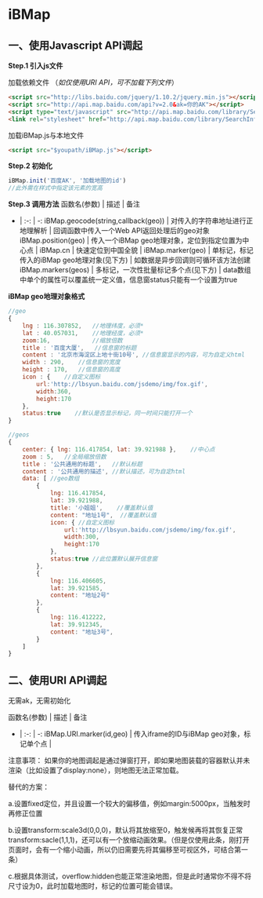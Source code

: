 # iBMap

## 一、使用Javascript API调起
**Step.1 引入js文件**

加载依赖文件 （*如仅使用URI API，可不加载下列文件*）
```html
<script src="http://libs.baidu.com/jquery/1.10.2/jquery.min.js"></script>
<script src="http://api.map.baidu.com/api?v=2.0&ak=你的AK"></script>
<script type="text/javascript" src="http://api.map.baidu.com/library/SearchInfoWindow/1.5/src/SearchInfoWindow_min.js"></script>
<link rel="stylesheet" href="http://api.map.baidu.com/library/SearchInfoWindow/1.5/src/SearchInfoWindow_min.css" />
```
加载iBMap.js与本地文件
```html
<script src="$youpath/iBMap.js"></script> 
```

**Step.2 初始化**
```javascript
iBMap.init('百度AK', '加载地图的id')
//此外需在样式中指定该元素的宽高
```

**Step.3 调用方法**
函数名(参数) | 描述 | 备注
- | :-: | -:
iBMap.geocode(string,callback(geo)) | 对传入的字符串地址进行正地理解析 | 回调函数中传入一个Web API返回处理后的geo对象
iBMap.position(geo) | 传入一个iBMap geo地理对象，定位到指定位置为中心点 |
iBMap.cn | 快速定位到中国全貌 | 
iBMap.marker(geo) | 单标记，标记传入的iBMap geo地理对象(见下方) | 如数据是异步回调则可循环该方法创建
iBMap.markers(geos) | 多标记，一次性批量标记多个点(见下方) | data数组中单个的属性可以覆盖统一定义值，信息窗status只能有一个设置为true


**iBMap geo地理对象格式**
```javascript
//geo
{
    lng : 116.307852,   //地理纬度，必须*
    lat : 40.057031,    //地理经度，必须*
    zoom:16,            //缩放倍数
    title : '百度大厦',   //信息窗的标题
    content : '北京市海淀区上地十街10号', //信息窗显示的内容，可为自定义html
    width : 290,    //信息窗的宽度
    height : 170,   //信息窗的高度
    icon : {    //自定义图标
        url:'http://lbsyun.baidu.com/jsdemo/img/fox.gif',
        width:360,
        height:170
    },  
    status:true    //默认是否显示标记，同一时间只能打开一个
}
```

```javascript
//geos
{
    center: { lng: 116.417854, lat: 39.921988 },    //中心点
    zoom : 5,   //全局缩放倍数
    title : '公共通用的标题',   //默认标题
    content : '公共通用的描述', //默认描述，可为自定html
    data: [ //geo数组
        {
            lng: 116.417854,
            lat: 39.921988,
            title: '小姐姐',    //覆盖默认值
            content: "地址1号",  //覆盖默认值
            icon: { //自定义图标
                url:'http://lbsyun.baidu.com/jsdemo/img/fox.gif',
                width:300,
                height:170
            },
            status:true //此位置默认展开信息窗
        },
        {
            lng: 116.406605,
            lat: 39.921585,
            content: "地址2号"
        },
        {
            lng: 116.412222,
            lat: 39.912345,
            content: "地址3号",
        }
    ]
}
```

## 二、使用URI API调起
无需ak，无需初始化

函数名(参数) | 描述 | 备注
- | :-: | -:
iBMap.URI.marker(id,geo) | 传入iframe的ID与iBMap geo对象，标记单个点 | 

注意事项：
如果你的地图调起是通过弹窗打开，即如果地图装载的容器默认并未渲染（比如设置了display:none），则地图无法正常加载。

替代的方案：

a.设置fixed定位，并且设置一个较大的偏移值，例如margin:5000px，当触发时再修正位置

b.设置transform:scale3d(0,0,0)，默认将其放缩至0，触发候再将其恢复正常transform:sacle(1,1,1)，还可以有一个放缩动画效果。（但是仅使用此条，刚打开页面时，会有一个缩小动画，所以仍旧需要先将其偏移至可视区外，可结合第一条）

c.根据具体测试，overflow:hidden也能正常渲染地图，但是此时通常你不得不将尺寸设为0，此时加载地图时，标记的位置可能会错误。


